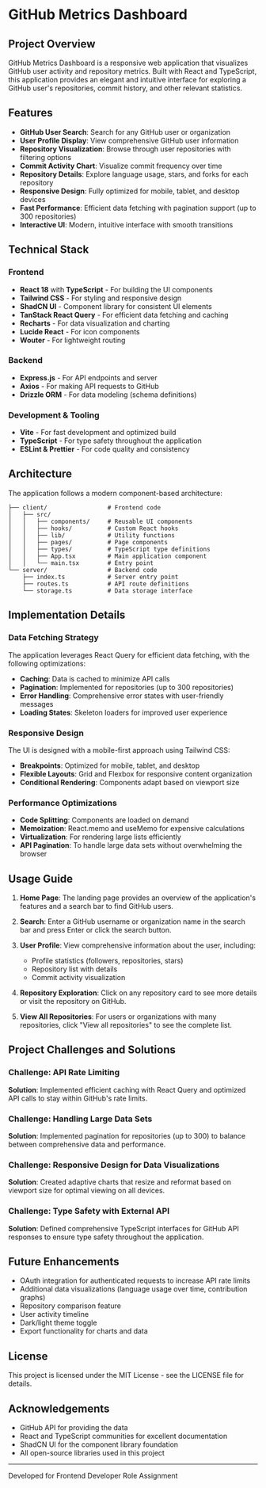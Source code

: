 # GitHub Metrics Dashboard

## Project Overview

GitHub Metrics Dashboard is a responsive web application that visualizes GitHub user activity and repository metrics. Built with React and TypeScript, this application provides an elegant and intuitive interface for exploring a GitHub user's repositories, commit history, and other relevant statistics.

## Features

- **GitHub User Search**: Search for any GitHub user or organization
- **User Profile Display**: View comprehensive GitHub user information
- **Repository Visualization**: Browse through user repositories with filtering options
- **Commit Activity Chart**: Visualize commit frequency over time
- **Repository Details**: Explore language usage, stars, and forks for each repository
- **Responsive Design**: Fully optimized for mobile, tablet, and desktop devices
- **Fast Performance**: Efficient data fetching with pagination support (up to 300 repositories)
- **Interactive UI**: Modern, intuitive interface with smooth transitions

## Technical Stack

### Frontend
- **React 18** with **TypeScript** - For building the UI components
- **Tailwind CSS** - For styling and responsive design
- **ShadCN UI** - Component library for consistent UI elements
- **TanStack React Query** - For efficient data fetching and caching
- **Recharts** - For data visualization and charting
- **Lucide React** - For icon components
- **Wouter** - For lightweight routing

### Backend
- **Express.js** - For API endpoints and server
- **Axios** - For making API requests to GitHub
- **Drizzle ORM** - For data modeling (schema definitions)

### Development & Tooling
- **Vite** - For fast development and optimized build
- **TypeScript** - For type safety throughout the application
- **ESLint & Prettier** - For code quality and consistency

## Architecture

The application follows a modern component-based architecture:

```
├── client/                 # Frontend code
│   ├── src/
│   │   ├── components/     # Reusable UI components
│   │   ├── hooks/          # Custom React hooks
│   │   ├── lib/            # Utility functions
│   │   ├── pages/          # Page components
│   │   ├── types/          # TypeScript type definitions
│   │   ├── App.tsx         # Main application component
│   │   └── main.tsx        # Entry point
└── server/                 # Backend code
    ├── index.ts            # Server entry point
    ├── routes.ts           # API route definitions
    └── storage.ts          # Data storage interface
```

## Implementation Details

### Data Fetching Strategy
The application leverages React Query for efficient data fetching, with the following optimizations:
- **Caching**: Data is cached to minimize API calls
- **Pagination**: Implemented for repositories (up to 300 repositories)
- **Error Handling**: Comprehensive error states with user-friendly messages
- **Loading States**: Skeleton loaders for improved user experience

### Responsive Design
The UI is designed with a mobile-first approach using Tailwind CSS:
- **Breakpoints**: Optimized for mobile, tablet, and desktop
- **Flexible Layouts**: Grid and Flexbox for responsive content organization
- **Conditional Rendering**: Components adapt based on viewport size

### Performance Optimizations
- **Code Splitting**: Components are loaded on demand
- **Memoization**: React.memo and useMemo for expensive calculations
- **Virtualization**: For rendering large lists efficiently
- **API Pagination**: To handle large data sets without overwhelming the browser

## Usage Guide

1. **Home Page**: The landing page provides an overview of the application's features and a search bar to find GitHub users.

2. **Search**: Enter a GitHub username or organization name in the search bar and press Enter or click the search button.

3. **User Profile**: View comprehensive information about the user, including:
   - Profile statistics (followers, repositories, stars)
   - Repository list with details
   - Commit activity visualization

4. **Repository Exploration**: Click on any repository card to see more details or visit the repository on GitHub.

5. **View All Repositories**: For users or organizations with many repositories, click "View all repositories" to see the complete list.

## Project Challenges and Solutions

### Challenge: API Rate Limiting
**Solution**: Implemented efficient caching with React Query and optimized API calls to stay within GitHub's rate limits.

### Challenge: Handling Large Data Sets
**Solution**: Implemented pagination for repositories (up to 300) to balance between comprehensive data and performance.

### Challenge: Responsive Design for Data Visualizations
**Solution**: Created adaptive charts that resize and reformat based on viewport size for optimal viewing on all devices.

### Challenge: Type Safety with External API
**Solution**: Defined comprehensive TypeScript interfaces for GitHub API responses to ensure type safety throughout the application.

## Future Enhancements

- OAuth integration for authenticated requests to increase API rate limits
- Additional data visualizations (language usage over time, contribution graphs)
- Repository comparison feature
- User activity timeline
- Dark/light theme toggle
- Export functionality for charts and data

## License

This project is licensed under the MIT License - see the LICENSE file for details.

## Acknowledgements

- GitHub API for providing the data
- React and TypeScript communities for excellent documentation
- ShadCN UI for the component library foundation
- All open-source libraries used in this project

---

Developed for Frontend Developer Role Assignment
